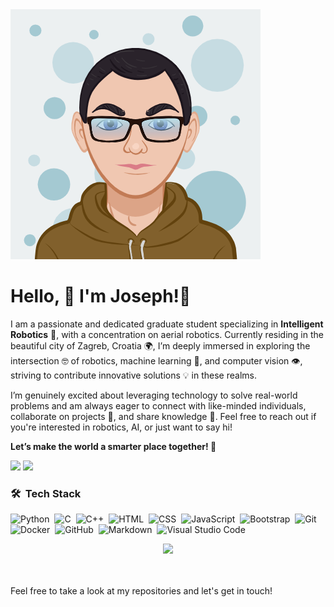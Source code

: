 
<!-- ![Joseph's Avatar](AvarterMaker.png) -->
<!-- <img src="AvatarMaker.png" alt = "Joseph's Avatar"/> -->
<img src="AvatarMaker1.png" alt="Joseph's Avatar" style="border-radius: 50;"/>

# Hello, 👋 I'm Joseph!🤖  
<!-- ![Robotics](https://user-images.githubusercontent.com/…/robotics-banner.png)  -->

I am a passionate and dedicated graduate student specializing in **Intelligent Robotics** 🚁, with a concentration on aerial robotics. Currently residing in the beautiful city of Zagreb, Croatia 🌍, I’m deeply immersed in exploring the intersection 🤓 of robotics, machine learning 🧠, and computer vision 👁️, striving to contribute innovative solutions 💡 in these realms.

I’m genuinely excited about leveraging technology to solve real-world problems and am always eager to connect with like-minded individuals, collaborate on projects 🤝, and share knowledge 📘. Feel free to reach out if you're interested in robotics, AI, or just want to say hi! 

**Let’s make the world a smarter place together! 🌟**

<!-- ### 🌐 Connect with me: -->
[<img src ="https://img.shields.io/badge/website-%23.svg?&style=for-the-badge&logo=www&logoColor=white%22&color=black">](https://manibarathi.web.app/)
[<img src="https://img.shields.io/badge/linkedin-%2312100E.svg?&style=for-the-badge&logo=linkedin&logoColor=white&color=black" />](https://www.linkedin.com/in/adeola-joseph/)

### 🛠 &nbsp;Tech Stack

![Python](https://img.shields.io/badge/-Python-05122A?style=flat&logo=python)&nbsp;
![C](https://img.shields.io/badge/-C-05122A?style=flat&logo=C&logoColor=A8B9CC)&nbsp;
![C++](https://img.shields.io/badge/-C++-05122A?style=flat&logo=C%2B%2B&logoColor=00599C)&nbsp;
![HTML](https://img.shields.io/badge/-HTML-05122A?style=flat&logo=HTML5)&nbsp;
![CSS](https://img.shields.io/badge/-CSS-05122A?style=flat&logo=CSS3&logoColor=1572B6)&nbsp;
![JavaScript](https://img.shields.io/badge/-JavaScript-05122A?style=flat&logo=javascript)&nbsp;
![Bootstrap](https://img.shields.io/badge/-Bootstrap-05122A?style=flat&logo=bootstrap&logoColor=563D7C)&nbsp;
![Git](https://img.shields.io/badge/-Git-05122A?style=flat&logo=git)&nbsp;
![Docker](https://img.shields.io/badge/-Docker-05122A?style=flat&logo=docker)&nbsp;
![GitHub](https://img.shields.io/badge/-GitHub-05122A?style=flat&logo=github)&nbsp;
![Markdown](https://img.shields.io/badge/-Markdown-05122A?style=flat&logo=markdown)&nbsp;
![Visual Studio Code](https://img.shields.io/badge/-Visual%20Studio%20Code-05122A?style=flat&logo=visual-studio-code&logoColor=007ACC)&nbsp;

<p  align="center">
<img src="https://user-images.githubusercontent.com/73097560/115834477-dbab4500-a447-11eb-908a-139a6edaec5c.gif">             
<br>





<br />
<br />

<!-- ## 🛠️ Technologies & Tools:
- **Languages:** Python, C++, R, C
- **Libraries/Frameworks:** Pandas, Numpy, Matplotlib, PyTorch, TensorFlow, Keras, Scikit-Learn, Pytrees, Kivy, OpenCV
- **Tools/Environment:** Matlab, Robot Operating System (ROS), Docker, Git, Gazebo, Stonefish, MS Office Suites, Linux OS
- **Data Analysis:** MS Excel, R, VBA
<br /> -->

<!-- ## 🎓 Education:
- **Erasmus Mundus Masters in Intelligent Field Robotic Systems**
  - University of Zagreb, Faculty of Electrical Engineering and Computing, Croatia (Sept 2023 - Feb 2024)
  - Universitat De Girona, Spain (Sept 2022 - June 2023)
- **Bachelor of Science in Mathematics,** University of Ilorin, Nigeria (2016 - 2021)
<br /> -->

<!-- ## 🌟 Achievements:
- **Valedictorian**, University of Ilorin (2021)
- **Bronze Medalist**, International Youth Mathematics Challenge (2019)
- **European Union’s Erasmus Mundus Joint Masters Degree Scholarship Award** (2022)
<br /> -->

<!-- ## 📜 Publications:
- **DINData: A Windows software to reformat and clean digisonde numeric dataset**, ESS Open Archive, 2022. [View Publication](#)
<br /> -->
<!-- 
## 🤖 Projects:
- **iToBos Project:** Developed an intelligent total body scanner for early detection of melanoma using computer vision and deep learning models.
- **Stereo Visual Odometry Using UTIAS Dataset:** Addressed the stereo odometry challenge for a Robot Utility Vehicle using two distinct approaches.
- **Autonomous Robot Exploration:** Developed a real-time sampling-based autonomous robot exploration algorithm using Frontier-Based RRT* Algorithm with Dynamic Window Controller and OMPL Path Planner.
<br /> -->

Feel free to take a look at my repositories and let's get in touch!

[linkedin]: https://linkedin.com/in/adeola-joseph
[github]: https://github.com/adeolajoseph


<!--
**AdeolaJoseph/AdeolaJoseph** is a ✨ _special_ ✨ repository because its `README.md` (this file) appears on your GitHub profile.

Here are some ideas to get you started:

- 🔭 I’m currently working on ...
- 🌱 I’m currently learning ...
- 👯 I’m looking to collaborate on ...
- 🤔 I’m looking for help with ...
- 💬 Ask me about ...
- 📫 How to reach me: ...
- 😄 Pronouns: ...
- ⚡ Fun fact: ...
-->
